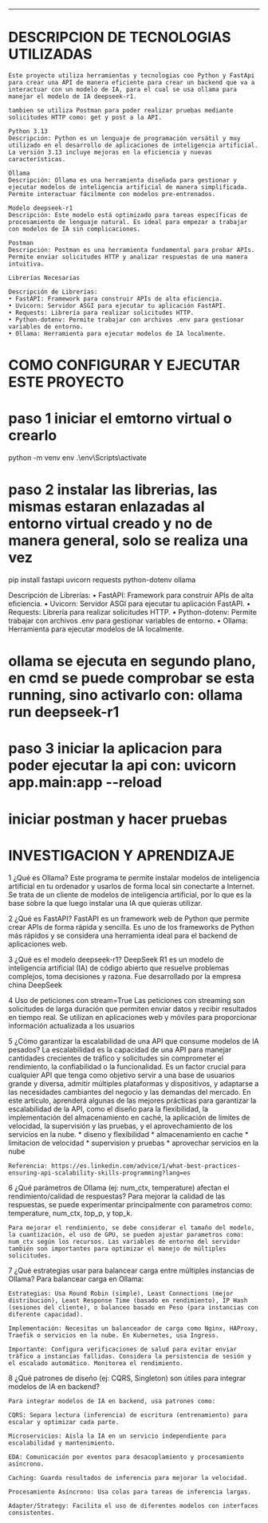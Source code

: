 
*******************************************************************************************************************
# DESCRIPCION DE TECNOLOGIAS UTILIZADAS
    Este proyecto utiliza herramientas y tecnologias coo Python y FastApi para crear una API de manera eficiente para crear un backend que va a interactuar con un modelo de IA, para el cual se usa ollama para manejar el modelo de IA deepseek-r1.

    tambien se utiliza Postman para poder realizar pruebas mediante solicitudes HTTP como: get y post a la API.

    Python 3.13
    Descripción: Python es un lenguaje de programación versátil y muy utilizado en el desarrollo de aplicaciones de inteligencia artificial. La versión 3.13 incluye mejoras en la eficiencia y nuevas características.

    Ollama
    Descripción: Ollama es una herramienta diseñada para gestionar y ejecutar modelos de inteligencia artificial de manera simplificada. Permite interactuar fácilmente con modelos pre-entrenados.

    Modelo deepseek-r1
    Descripción: Este modelo está optimizado para tareas específicas de procesamiento de lenguaje natural. Es ideal para empezar a trabajar con modelos de IA sin complicaciones.

    Postman
    Descripción: Postman es una herramienta fundamental para probar APIs. Permite enviar solicitudes HTTP y analizar respuestas de una manera intuitiva.

    Librerías Necesarias
   
    Descripción de Librerías:
    • FastAPI: Framework para construir APIs de alta eficiencia.
    • Uvicorn: Servidor ASGI para ejecutar tu aplicación FastAPI.
    • Requests: Librería para realizar solicitudes HTTP.
    • Python-dotenv: Permite trabajar con archivos .env para gestionar variables de entorno.
    • Ollama: Herramienta para ejecutar modelos de IA localmente.

# COMO CONFIGURAR Y EJECUTAR ESTE PROYECTO

# paso 1 iniciar el emtorno virtual o crearlo
python -m venv env
.\env\Scripts\activate

# paso 2 instalar las librerias, las mismas estaran enlazadas al entorno virtual creado y no de manera general, solo se realiza una vez
pip install fastapi uvicorn requests python-dotenv ollama

Descripción de Librerías:
•
FastAPI: Framework para construir APIs de alta eficiencia.
•
Uvicorn: Servidor ASGI para ejecutar tu aplicación FastAPI.
•
Requests: Librería para realizar solicitudes HTTP.
•
Python-dotenv: Permite trabajar con archivos .env para gestionar variables de entorno.
•
Ollama: Herramienta para ejecutar modelos de IA localmente.

# ollama se ejecuta en segundo plano, en cmd se puede comprobar se esta running, sino activarlo con: ollama run deepseek-r1

# paso 3 iniciar la aplicacion para poder ejecutar la api con: uvicorn app.main:app --reload

# iniciar postman y hacer pruebas

# INVESTIGACION Y APRENDIZAJE

1 ¿Qué es Ollama?
    Este programa te permite instalar modelos de inteligencia artificial en tu ordenador y usarlos de forma local sin conectarte a Internet. Se trata de un cliente de modelos de inteligencia artificial, por lo que es la base sobre la que luego instalar una IA que quieras utilizar.

2 ¿Qué es FastAPI?
    FastAPI es un framework web de Python que permite crear APIs de forma rápida y sencilla. Es uno de los frameworks de Python más rápidos y se considera una herramienta ideal para el backend de aplicaciones web.

3 ¿Qué es el modelo deepseek-r1?
    DeepSeek R1 es un modelo de inteligencia artificial (IA) de código abierto que resuelve problemas complejos, toma decisiones y razona. Fue desarrollado por la empresa china DeepSeek

4 Uso de peticiones con stream=True
    Las peticiones con streaming son solicitudes de larga duración que permiten enviar datos y recibir resultados en tiempo real. Se utilizan en aplicaciones web y móviles para proporcionar información actualizada a los usuarios

5 ¿Cómo garantizar la escalabilidad de una API que consume modelos de IA pesados?
    La escalabilidad es la capacidad de una API para manejar cantidades crecientes de tráfico y solicitudes sin comprometer el rendimiento, la confiabilidad o la funcionalidad. Es un factor crucial para cualquier API que tenga como objetivo servir a una base de usuarios grande y diversa, admitir múltiples plataformas y dispositivos, y adaptarse a las necesidades cambiantes del negocio y las demandas del mercado. En este artículo, aprenderá algunas de las mejores prácticas para garantizar la escalabilidad de la API, como el diseño para la flexibilidad, la implementación del almacenamiento en caché, la aplicación de límites de velocidad, la supervisión y las pruebas, y el aprovechamiento de los servicios en la nube.
    * diseno y flexibilidad
    * almacenamiento en cache
    * limitacion de velocidad
    * supervision y pruebas
    * aprovechar servicios en la nube

    Referencia: https://es.linkedin.com/advice/1/what-best-practices-ensuring-api-scalability-skills-programming?lang=es

6 ¿Qué parámetros de Ollama (ej: num_ctx, temperature) afectan el rendimiento/calidad de respuestas?
    Para mejorar la calidad de las respuestas, se puede experimentar principalmente con parametros como: temperature, num_ctx, top_p, y top_k.

    Para mejorar el rendimiento, se debe considerar el tamaño del modelo, la cuantización, el uso de GPU, se pueden ajustar parametros como: num_ctx según los recursos. Las variables de entorno del servidor también son importantes para optimizar el manejo de múltiples solicitudes.

7 ¿Qué estrategias usar para balancear carga entre múltiples instancias de Ollama?
    Para balancear carga en Ollama:

    Estrategias: Usa Round Robin (simple), Least Connections (mejor distribución), Least Response Time (basado en rendimiento), IP Hash (sesiones del cliente), o balanceo basado en Peso (para instancias con diferente capacidad).

    Implementación: Necesitas un balanceador de carga como Nginx, HAProxy, Traefik o servicios en la nube. En Kubernetes, usa Ingress.

    Importante: Configura verificaciones de salud para evitar enviar tráfico a instancias fallidas. Considera la persistencia de sesión y el escalado automático. Monitorea el rendimiento.

8 ¿Qué patrones de diseño (ej: CQRS, Singleton) son útiles para integrar modelos de IA en backend?

    Para integrar modelos de IA en backend, usa patrones como:

    CQRS: Separa lectura (inferencia) de escritura (entrenamiento) para escalar y optimizar cada parte.

    Microservicios: Aísla la IA en un servicio independiente para escalabilidad y mantenimiento.

    EDA: Comunicación por eventos para desacoplamiento y procesamiento asíncrono.

    Caching: Guarda resultados de inferencia para mejorar la velocidad.

    Procesamiento Asíncrono: Usa colas para tareas de inferencia largas.

    Adapter/Strategy: Facilita el uso de diferentes modelos con interfaces consistentes.
